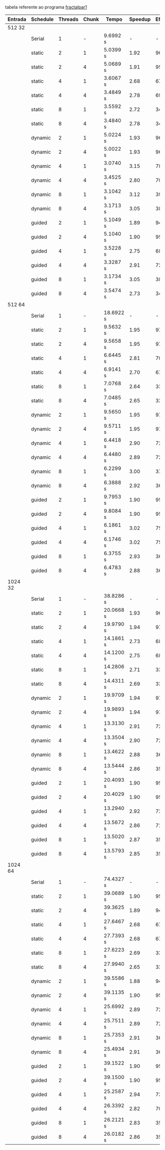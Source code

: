 tabela referente ao programa [fractalpar1](fractalpar1.cpp)

| Entrada | Schedule | Threads | Chunk | Tempo     | Speedup | Eficiência |
| ------- | -------- | ------- | ----- | --------- | ------- | ---------- |
| 512 32  |          |         |       |           |         |            |
|         | Serial   | 1       | -     | 9.6992 s  | -       | -          |
|         | static   | 2       | 1     | 5.0399 s  | 1.92    | 96%        |
|         | static   | 2       | 4     | 5.0689 s  | 1.91    | 95.5%      |
|         | static   | 4       | 1     | 3.6067 s  | 2.68    | 67%        |
|         | static   | 4       | 4     | 3.4849 s  | 2.78    | 69%        |
|         | static   | 8       | 1     | 3.5592 s  | 2.72    | 34%        |
|         | static   | 8       | 4     | 3.4840 s  | 2.78    | 34%        |
|         | dynamic  | 2       | 1     | 5.0224 s  | 1.93    | 96.5%      |
|         | dynamic  | 2       | 4     | 5.0022 s  | 1.93    | 96.5%      |
|         | dynamic  | 4       | 1     | 3.0740 s  | 3.15    | 78.7%      |
|         | dynamic  | 4       | 4     | 3.4525 s  | 2.80    | 70%        |
|         | dynamic  | 8       | 1     | 3.1042 s  | 3.12    | 39%        |
|         | dynamic  | 8       | 4     | 3.1713 s  | 3.05    | 38%        |
|         | guided   | 2       | 1     | 5.1049 s  | 1.89    | 94.5%      |
|         | guided   | 2       | 4     | 5.1040 s  | 1.90    | 95%        |
|         | guided   | 4       | 1     | 3.5228 s  | 2.75    | 68.7%      |
|         | guided   | 4       | 4     | 3.3287 s  | 2.91    | 72.7%      |
|         | guided   | 8       | 1     | 3.1734 s  | 3.05    | 38%        |
|         | guided   | 8       | 4     | 3.5474 s  | 2.73    | 34%        |
| 512 64  |          |         |       |           |         |            |
|         | Serial   | 1       | -     | 18.6922 s | -       | -          |
|         | static   | 2       | 1     | 9.5632 s  | 1.95    | 97.5%      |
|         | static   | 2       | 4     | 9.5658 s  | 1.95    | 97.5%      |
|         | static   | 4       | 1     | 6.6445 s  | 2.81    | 70%        |
|         | static   | 4       | 4     | 6.9141 s  | 2.70    | 67.5%      |
|         | static   | 8       | 1     | 7.0768 s  | 2.64    | 33%        |
|         | static   | 8       | 4     | 7.0485 s  | 2.65    | 33%        |
|         | dynamic  | 2       | 1     | 9.5650 s  | 1.95    | 97.5%      |
|         | dynamic  | 2       | 4     | 9.5711 s  | 1.95    | 97.5%      |
|         | dynamic  | 4       | 1     | 6.4418 s  | 2.90    | 72.5%      |
|         | dynamic  | 4       | 4     | 6.4480 s  | 2.89    | 72%        |
|         | dynamic  | 8       | 1     | 6.2299 s  | 3.00    | 37.5%      |
|         | dynamic  | 8       | 4     | 6.3888 s  | 2.92    | 36.5%      |
|         | guided   | 2       | 1     | 9.7953 s  | 1.90    | 95%        |
|         | guided   | 2       | 4     | 9.8084 s  | 1.90    | 95%        |
|         | guided   | 4       | 1     | 6.1861 s  | 3.02    | 75.5%      |
|         | guided   | 4       | 4     | 6.1746 s  | 3.02    | 75.5%      |
|         | guided   | 8       | 1     | 6.3755 s  | 2.93    | 36.6%      |
|         | guided   | 8       | 4     | 6.4783 s  | 2.88    | 36%        |
| 1024 32 |          |         |       |           |         |            |
|         | Serial   | 1       | -     | 38.8286 s | -       | -          |
|         | static   | 2       | 1     | 20.0668 s | 1.93    | 96.5%      |
|         | static   | 2       | 4     | 19.9790 s | 1.94    | 97%        |
|         | static   | 4       | 1     | 14.1861 s | 2.73    | 68%        |
|         | static   | 4       | 4     | 14.1200 s | 2.75    | 68.7%      |
|         | static   | 8       | 1     | 14.2806 s | 2.71    | 33.8%      |
|         | static   | 8       | 4     | 14.4311 s | 2.69    | 33.6%      |
|         | dynamic  | 2       | 1     | 19.9709 s | 1.94    | 97%        |
|         | dynamic  | 2       | 4     | 19.9893 s | 1.94    | 97%        |
|         | dynamic  | 4       | 1     | 13.3130 s | 2.91    | 72.7%      |
|         | dynamic  | 4       | 4     | 13.3504 s | 2.90    | 72.5%      |
|         | dynamic  | 8       | 1     | 13.4622 s | 2.88    | 36%        |
|         | dynamic  | 8       | 4     | 13.5444 s | 2.86    | 35.7%      |
|         | guided   | 2       | 1     | 20.4093 s | 1.90    | 95%        |
|         | guided   | 2       | 4     | 20.4029 s | 1.90    | 95%        |
|         | guided   | 4       | 1     | 13.2940 s | 2.92    | 73%        |
|         | guided   | 4       | 4     | 13.5672 s | 2.86    | 71.5%      |
|         | guided   | 8       | 1     | 13.5020 s | 2.87    | 35.8%      |
|         | guided   | 8       | 4     | 13.5793 s | 2.85    | 35.6%      |
| 1024 64 |          |         |       |           |         |            |
|         | Serial   | 1       | -     | 74.4327 s | -       | -          |
|         | static   | 2       | 1     | 39.0689 s | 1.90    | 95%        |
|         | static   | 2       | 4     | 39.3625 s | 1.89    | 94.5%      |
|         | static   | 4       | 1     | 27.6467 s | 2.68    | 67%        |
|         | static   | 4       | 4     | 27.7393 s | 2.68    | 67%        |
|         | static   | 8       | 1     | 27.6223 s | 2.69    | 33.6%      |
|         | static   | 8       | 4     | 27.9940 s | 2.65    | 33.5%      |
|         | dynamic  | 2       | 1     | 39.5586 s | 1.88    | 94%        |
|         | dynamic  | 2       | 4     | 39.1135 s | 1.90    | 95%        |
|         | dynamic  | 4       | 1     | 25.6992 s | 2.89    | 72.7%      |
|         | dynamic  | 4       | 4     | 25.7511 s | 2.89    | 72.7%      |
|         | dynamic  | 8       | 1     | 25.7353 s | 2.91    | 36%        |
|         | dynamic  | 8       | 4     | 25.4934 s | 2.91    | 36%        |
|         | guided   | 2       | 1     | 39.1522 s | 1.90    | 95%        |
|         | guided   | 2       | 4     | 39.1500 s | 1.90    | 95%        |
|         | guided   | 4       | 1     | 25.2587 s | 2.94    | 73.5%      |
|         | guided   | 4       | 4     | 26.3392 s | 2.82    | 70.5%      |
|         | guided   | 8       | 1     | 26.2121 s | 2.83    | 35%        |
|         | guided   | 8       | 4     | 26.0182 s | 2.86    | 35.75%     |
